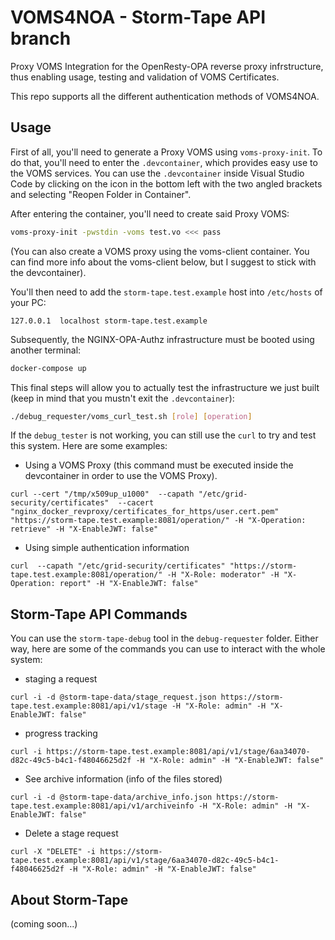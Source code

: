 # VOMS4NOA - Storm-Tape API branch

Proxy VOMS Integration for the OpenResty-OPA reverse proxy infrstructure, thus enabling usage, testing and validation of VOMS Certificates. 

This repo supports all the different authentication methods of VOMS4NOA. 

## Usage

First of all, you'll need to generate a Proxy VOMS using `voms-proxy-init`. To do that, you'll need to enter the `.devcontainer`, which provides easy use to the VOMS services. You can use the `.devcontainer` inside Visual Studio Code by clicking on the icon in the bottom left with the two angled brackets and selecting "Reopen Folder in Container".

After entering the container, you'll need to create said Proxy VOMS:
```bash
voms-proxy-init -pwstdin -voms test.vo <<< pass
```

(You can also create a VOMS proxy using the voms-client container. You can find more info about the voms-client below, but I suggest to stick with the devcontainer).


You'll then need to add the `storm-tape.test.example` host into `/etc/hosts` of your PC: 
```
127.0.0.1  localhost storm-tape.test.example
``` 

Subsequently, the NGINX-OPA-Authz infrastructure must be booted using another terminal:
```bash
docker-compose up
```

This final steps will allow you to actually test the infrastructure we just built (keep in mind that you mustn't exit the `.devcontainer`):
```bash
./debug_requester/voms_curl_test.sh [role] [operation]
```
If the `debug_tester` is not working, you can still use the `curl` to try and test this system. Here are some examples:
- Using a VOMS Proxy (this command must be executed inside the devcontainer in order to use the VOMS Proxy). 
```
curl --cert "/tmp/x509up_u1000"  --capath "/etc/grid-security/certificates"  --cacert "nginx_docker_revproxy/certificates_for_https/user.cert.pem" "https://storm-tape.test.example:8081/operation/" -H "X-Operation: retrieve" -H "X-EnableJWT: false" 
```

- Using simple authentication information 
```
curl  --capath "/etc/grid-security/certificates" "https://storm-tape.test.example:8081/operation/" -H "X-Role: moderator" -H "X-Operation: report" -H "X-EnableJWT: false"
```

<!-- Aggiungere parte dei metodi di accesso disponibili, aka JWT e VOMS, e come usarli in modo interchangeable -->

## Storm-Tape API Commands

You can use the `storm-tape-debug` tool in the `debug-requester` folder. 
Either way, here are some of the commands you can use to interact with the whole system:
- staging a request
```
curl -i -d @storm-tape-data/stage_request.json https://storm-tape.test.example:8081/api/v1/stage -H "X-Role: admin" -H "X-EnableJWT: false"
```
- progress tracking
```
curl -i https://storm-tape.test.example:8081/api/v1/stage/6aa34070-d82c-49c5-b4c1-f48046625d2f -H "X-Role: admin" -H "X-EnableJWT: false"
```
- See archive information (info of the files stored) 
```
curl -i -d @storm-tape-data/archive_info.json https://storm-tape.test.example:8081/api/v1/archiveinfo -H "X-Role: admin" -H "X-EnableJWT: false"
```
- Delete a stage request
```
curl -X "DELETE" -i https://storm-tape.test.example:8081/api/v1/stage/6aa34070-d82c-49c5-b4c1-f48046625d2f -H "X-Role: admin" -H "X-EnableJWT: false"
```

## About Storm-Tape
(coming soon...)